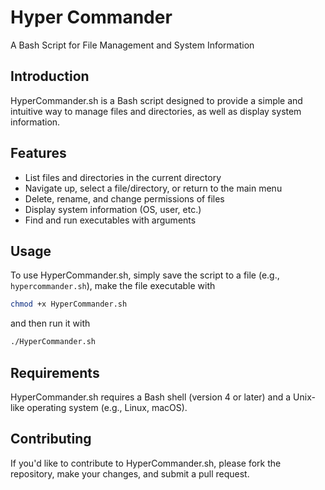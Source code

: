 # Hyper Commander

A Bash Script for File Management and System Information

## Introduction

HyperCommander.sh is a Bash script designed to provide a simple and intuitive way to manage files and directories, as well as display system information.

## Features

* List files and directories in the current directory
* Navigate up, select a file/directory, or return to the main menu
* Delete, rename, and change permissions of files
* Display system information (OS, user, etc.)
* Find and run executables with arguments

## Usage

To use HyperCommander.sh, simply save the script to a file (e.g., `hypercommander.sh`), make the file executable with 
```bash
chmod +x HyperCommander.sh
```
and then run it with 
```bash
./HyperCommander.sh
```

## Requirements

HyperCommander.sh requires a Bash shell (version 4 or later) and a Unix-like operating system (e.g., Linux, macOS).

## Contributing

If you'd like to contribute to HyperCommander.sh, please fork the repository, make your changes, and submit a pull request.

